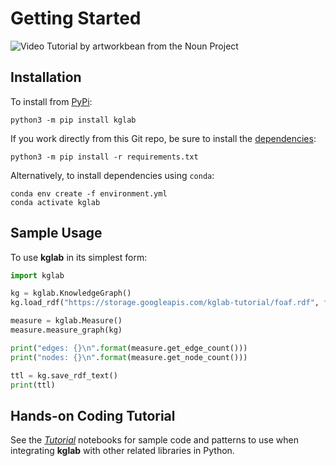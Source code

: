 # Getting Started

<img src="../assets/nouns/tutorial.png" alt="Video Tutorial by artworkbean from the Noun Project" />

## Installation

To install from [PyPi](https://pypi.python.org/pypi/kglab):
```
python3 -m pip install kglab
```

If you work directly from this Git repo, be sure to install the 
[dependencies](https://pip.pypa.io/en/stable/reference/pip_install/#requirements-file-format):
```
python3 -m pip install -r requirements.txt
```

Alternatively, to install dependencies using `conda`:
```
conda env create -f environment.yml
conda activate kglab
```


## Sample Usage

To use **kglab** in its simplest form:
```python
import kglab

kg = kglab.KnowledgeGraph()
kg.load_rdf("https://storage.googleapis.com/kglab-tutorial/foaf.rdf", format="xml")

measure = kglab.Measure()
measure.measure_graph(kg)

print("edges: {}\n".format(measure.get_edge_count()))
print("nodes: {}\n".format(measure.get_node_count()))

ttl = kg.save_rdf_text()
print(ttl)
```


## Hands-on Coding Tutorial

See the [*Tutorial*](../tutorial/) notebooks for sample code and
patterns to use when integrating **kglab** with other related
libraries in Python.
